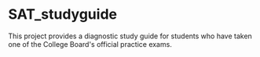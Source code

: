 # SAT_studyguide
This project provides a diagnostic study guide for students who have taken one of the College Board's official practice exams.
